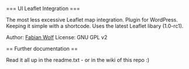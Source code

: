 === UI Leaflet Integration ===

The most less excessive Leaflet map integration. Plugin for WordPress. Keeping it simple with a shortcode. Uses the latest Leaflet libary (1.0-rc1).

Author: [Fabian Wolf](http://usability-idealist.de)
License: GNU GPL v2

== Further documentation ==

Read it all up in the readme.txt - or in the wiki of this repo :)
